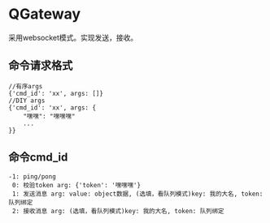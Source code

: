 # QGateway

采用websocket模式。实现发送，接收。

## 命令请求格式
```
//有序args
{'cmd_id': 'xx', args: []}
//DIY args
{'cmd_id': 'xx', args: {
    "嘿嘿": "嘿嘿嘿"
    ...
}}
```

## 命令cmd_id
```
-1: ping/pong
 0: 校验token arg: {'token': '嘿嘿嘿'}
 1: 发送消息 arg: value: object数据, (选填，看队列模式)key: 我的大名, token: 队列绑定
 2: 接收消息 arg: (选填，看队列模式)key: 我的大名, token: 队列绑定
```